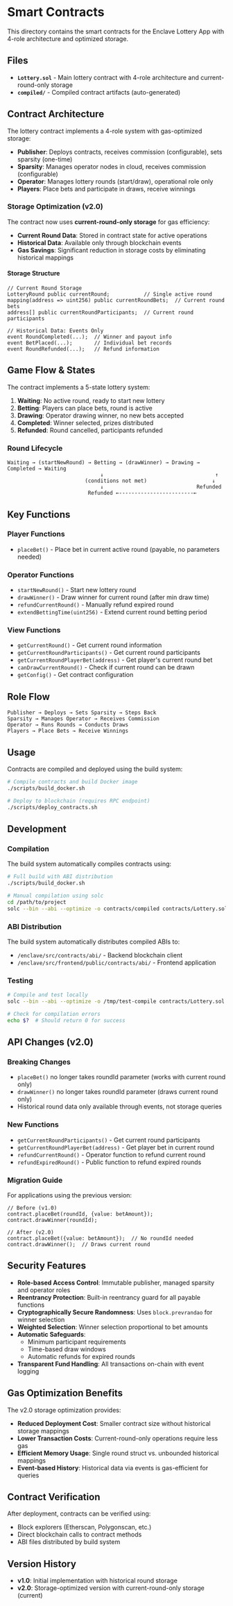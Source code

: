 # Smart Contracts

This directory contains the smart contracts for the Enclave Lottery App with 4-role architecture and optimized storage.

## Files

- **`Lottery.sol`** - Main lottery contract with 4-role architecture and current-round-only storage
- **`compiled/`** - Compiled contract artifacts (auto-generated)

## Contract Architecture

The lottery contract implements a 4-role system with gas-optimized storage:

- **Publisher**: Deploys contracts, receives commission (configurable), sets sparsity (one-time)
- **Sparsity**: Manages operator nodes in cloud, receives commission (configurable)
- **Operator**: Manages lottery rounds (start/draw), operational role only
- **Players**: Place bets and participate in draws, receive winnings

### Storage Optimization (v2.0)

The contract now uses **current-round-only storage** for gas efficiency:

- **Current Round Data**: Stored in contract state for active operations
- **Historical Data**: Available only through blockchain events
- **Gas Savings**: Significant reduction in storage costs by eliminating historical mappings

#### Storage Structure
```solidity
// Current Round Storage
LotteryRound public currentRound;           // Single active round
mapping(address => uint256) public currentRoundBets;  // Current round bets
address[] public currentRoundParticipants;  // Current round participants

// Historical Data: Events Only
event RoundCompleted(...);  // Winner and payout info
event BetPlaced(...);       // Individual bet records
event RoundRefunded(...);   // Refund information
```

## Game Flow & States

The contract implements a 5-state lottery system:

1. **Waiting**: No active round, ready to start new lottery
2. **Betting**: Players can place bets, round is active
3. **Drawing**: Operator drawing winner, no new bets accepted
4. **Completed**: Winner selected, prizes distributed
5. **Refunded**: Round cancelled, participants refunded

### Round Lifecycle
```
Waiting → (startNewRound) → Betting → (drawWinner) → Drawing → Completed → Waiting
                              ↓                                    ↑
                         (conditions not met)                     ↓
                              ↓                              Refunded
                          Refunded ←------------------------←
```

## Key Functions

### Player Functions
- `placeBet()` - Place bet in current active round (payable, no parameters needed)

### Operator Functions  
- `startNewRound()` - Start new lottery round
- `drawWinner()` - Draw winner for current round (after min draw time)
- `refundCurrentRound()` - Manually refund expired round
- `extendBettingTime(uint256)` - Extend current round betting period

### View Functions
- `getCurrentRound()` - Get current round information
- `getCurrentRoundParticipants()` - Get current round participants  
- `getCurrentRoundPlayerBet(address)` - Get player's current round bet
- `canDrawCurrentRound()` - Check if current round can be drawn
- `getConfig()` - Get contract configuration

## Role Flow

```
Publisher → Deploys → Sets Sparsity → Steps Back
Sparsity → Manages Operator → Receives Commission  
Operator → Runs Rounds → Conducts Draws
Players → Place Bets → Receive Winnings
```

## Usage

Contracts are compiled and deployed using the build system:

```bash
# Compile contracts and build Docker image
./scripts/build_docker.sh

# Deploy to blockchain (requires RPC endpoint)
./scripts/deploy_contracts.sh
```

## Development

### Compilation

The build system automatically compiles contracts using:

```bash
# Full build with ABI distribution
./scripts/build_docker.sh

# Manual compilation using solc
cd /path/to/project
solc --bin --abi --optimize -o contracts/compiled contracts/Lottery.sol
```

### ABI Distribution

The build system automatically distributes compiled ABIs to:
- `/enclave/src/contracts/abi/` - Backend blockchain client
- `/enclave/src/frontend/public/contracts/abi/` - Frontend application

### Testing

```bash
# Compile and test locally
solc --bin --abi --optimize -o /tmp/test-compile contracts/Lottery.sol

# Check for compilation errors
echo $?  # Should return 0 for success
```

## API Changes (v2.0)

### Breaking Changes
- `placeBet()` no longer takes roundId parameter (works with current round only)
- `drawWinner()` no longer takes roundId parameter (draws current round only)
- Historical round data only available through events, not storage queries

### New Functions
- `getCurrentRoundParticipants()` - Get current round participants
- `getCurrentRoundPlayerBet(address)` - Get player bet in current round  
- `refundCurrentRound()` - Operator function to refund current round
- `refundExpiredRound()` - Public function to refund expired rounds

### Migration Guide
For applications using the previous version:
```solidity
// Before (v1.0)
contract.placeBet(roundId, {value: betAmount});
contract.drawWinner(roundId);

// After (v2.0) 
contract.placeBet({value: betAmount});  // No roundId needed
contract.drawWinner();  // Draws current round
```

## Security Features

- **Role-based Access Control**: Immutable publisher, managed sparsity and operator roles
- **Reentrancy Protection**: Built-in reentrancy guard for all payable functions
- **Cryptographically Secure Randomness**: Uses `block.prevrandao` for winner selection
- **Weighted Selection**: Winner selection proportional to bet amounts
- **Automatic Safeguards**: 
  - Minimum participant requirements
  - Time-based draw windows
  - Automatic refunds for expired rounds
- **Transparent Fund Handling**: All transactions on-chain with event logging

## Gas Optimization Benefits

The v2.0 storage optimization provides:

- **Reduced Deployment Cost**: Smaller contract size without historical storage mappings
- **Lower Transaction Costs**: Current-round-only operations require less gas
- **Efficient Memory Usage**: Single round struct vs. unbounded historical mappings  
- **Event-based History**: Historical data via events is gas-efficient for queries

## Contract Verification

After deployment, contracts can be verified using:

- Block explorers (Etherscan, Polygonscan, etc.)
- Direct blockchain calls to contract methods
- ABI files distributed by build system

## Version History

- **v1.0**: Initial implementation with historical round storage
- **v2.0**: Storage-optimized version with current-round-only storage (current)